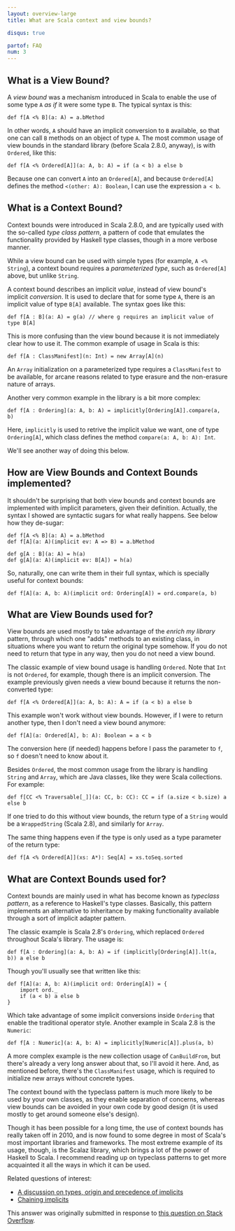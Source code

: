 ```yaml
---
layout: overview-large
title: What are Scala context and view bounds?

disqus: true

partof: FAQ
num: 3
---
```


What is a View Bound?
---------------------

A _view bound_ was a mechanism introduced in Scala to enable the use of some
type `A` _as if_ it were some type `B`. The typical syntax is this:

    def f[A <% B](a: A) = a.bMethod

In other words, `A` should have an implicit conversion to `B` available, so
that one can call `B` methods on an object of type `A`. The most common usage
of view bounds in the standard library (before Scala 2.8.0, anyway), is with
`Ordered`, like this:

    def f[A <% Ordered[A]](a: A, b: A) = if (a < b) a else b

Because one can convert `A` into an `Ordered[A]`, and because `Ordered[A]`
defines the method `<(other: A): Boolean`, I can use the expression `a < b`.

What is a Context Bound?
------------------------

Context bounds were introduced in Scala 2.8.0, and are typically used with the
so-called _type class pattern_, a pattern of code that emulates the
functionality provided by Haskell type classes, though in a more verbose
manner.

While a view bound can be used with simple types (for example, `A <% String`),
a context bound requires a _parameterized type_, such as `Ordered[A]` above,
but unlike `String`. 

A context bound describes an implicit _value_, instead of view bound's implicit
_conversion_. It is used to declare that for some type `A`, there is an
implicit value of type `B[A]` available. The syntax goes like this:

    def f[A : B](a: A) = g(a) // where g requires an implicit value of type B[A]

This is more confusing than the view bound because it is not immediately clear
how to use it. The common example of usage in Scala is this:

    def f[A : ClassManifest](n: Int) = new Array[A](n)

An `Array` initialization on a parameterized type requires a `ClassManifest` to
be available, for arcane reasons related to type erasure and the non-erasure
nature of arrays.

Another very common example in the library is a bit more complex:

    def f[A : Ordering](a: A, b: A) = implicitly[Ordering[A]].compare(a, b)

Here, `implicitly` is used to retrive the implicit value we want, one of type
`Ordering[A]`, which class defines the method `compare(a: A, b: A): Int`.

We'll see another way of doing this below.

How are View Bounds and Context Bounds implemented?
---------------------------------------------------

It shouldn't be surprising that both view bounds and context bounds are
implemented with implicit parameters, given their definition. Actually, the
syntax I showed are syntactic sugars for what really happens. See below how
they de-sugar:

    def f[A <% B](a: A) = a.bMethod
    def f[A](a: A)(implicit ev: A => B) = a.bMethod

    def g[A : B](a: A) = h(a)
    def g[A](a: A)(implicit ev: B[A]) = h(a)

So, naturally, one can write them in their full syntax, which is specially
useful for context bounds:

    def f[A](a: A, b: A)(implicit ord: Ordering[A]) = ord.compare(a, b)

What are View Bounds used for?
------------------------------

View bounds are used mostly to take advantage of the _enrich my library_ pattern,
through which one "adds" methods to an existing class, in situations where you
want to return the original type somehow. If you do not need to return that
type in any way, then you do not need a view bound.

The classic example of view bound usage is handling `Ordered`. Note that `Int`
is not `Ordered`, for example, though there is an implicit conversion. The
example previously given needs a view bound because it returns the
non-converted type:

    def f[A <% Ordered[A]](a: A, b: A): A = if (a < b) a else b

This example won't work without view bounds. However, if I were to return
another type, then I don't need a view bound anymore:

    def f[A](a: Ordered[A], b: A): Boolean = a < b

The conversion here (if needed) happens before I pass the parameter to `f`, so
`f` doesn't need to know about it.

Besides `Ordered`, the most common usage from the library is handling `String`
and `Array`, which are Java classes, like they were Scala collections. For
example:

    def f[CC <% Traversable[_]](a: CC, b: CC): CC = if (a.size < b.size) a else b

If one tried to do this without view bounds, the return type of a `String`
would be a `WrappedString` (Scala 2.8), and similarly for `Array`.

The same thing happens even if the type is only used as a type parameter of the
return type:

    def f[A <% Ordered[A]](xs: A*): Seq[A] = xs.toSeq.sorted

What are Context Bounds used for?
---------------------------------

Context bounds are mainly used in what has become known as _typeclass pattern_,
as a reference to Haskell's type classes. Basically, this pattern implements an
alternative to inheritance by making functionality available through a sort of
implicit adapter pattern.

The classic example is Scala 2.8's `Ordering`, which replaced `Ordered`
throughout Scala's library. The usage is:

    def f[A : Ordering](a: A, b: A) = if (implicitly[Ordering[A]].lt(a, b)) a else b

Though you'll usually see that written like this:

    def f[A](a: A, b: A)(implicit ord: Ordering[A]) = {
        import ord._
        if (a < b) a else b
    }

Which take advantage of some implicit conversions inside `Ordering` that enable
the traditional operator style. Another example in Scala 2.8 is the `Numeric`:

    def f[A : Numeric](a: A, b: A) = implicitly[Numeric[A]].plus(a, b)

A more complex example is the new collection usage of `CanBuildFrom`, but
there's already a very long answer about that, so I'll avoid it here. And, as
mentioned before, there's the `ClassManifest` usage, which is required to
initialize new arrays without concrete types.

The context bound with the typeclass pattern is much more likely to be used by
your own classes, as they enable separation of concerns, whereas view bounds
can be avoided in your own code by good design (it is used mostly to get around
someone else's design).

Though it has been possible for a long time, the use of context bounds has
really taken off in 2010, and is now found to some degree in most of Scala's
most important libraries and frameworks. The most extreme example of its usage,
though, is the Scalaz library, which brings a lot of the power of Haskell to
Scala.  I recommend reading up on typeclass patterns to get more acquainted it
all the ways in which it can be used.

Related questions of interest:

* [A discussion on types, origin and precedence of implicits](finding-implicits.html)
* [Chaining implicits](chaining-implicits.html)

This answer was originally submitted in response to [this question on Stack Overflow][1].

  [1]: http://stackoverflow.com/q/4465948/53013

